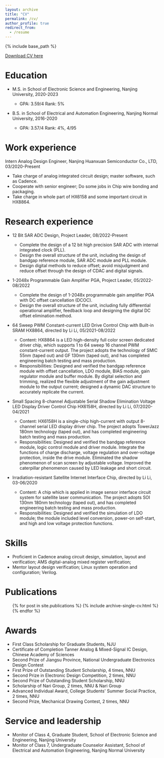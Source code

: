 ```yaml
---
layout: archive
title: "CV"
permalink: /cv/
author_profile: true
redirect_from:
  - /resume
---
```


{% include base_path %}

[Download CV here](http://rppgao.github.io/files/CV.pdf)

Education
======
* M.S. in School of Electronic Science and Engineering, Nanjing University, 2020-2023
	* GPA: 3.59/4    Rank: 5%
	
* B.S. in School of Electrical and Automation Engineering, Nanjing Normal University, 2016-2020
	* GPA: 3.57/4    Rank: 4%, 4/95
	
Work experience
======
Intern Analog Design Engineer, Nanjing Huanxuan Semiconductor Co., LTD, 03/2020-Present
* Take charge of analog integrated circuit design; master software, such as Cadence.
* Cooperate with senior engineer; Do some jobs in Chip wire bonding and packaging.
* Take charge in whole part of HX6158 and some important circuit in HX8864.

Research experience
======
* 12 Bit SAR ADC Design, Project Leader, 08/2022-Present 
	* Complete the design of a 12 bit high precision SAR ADC with internal integrated clock (PLL). 
	* Design the overall structure of the unit, including the design of bandgap reference module, SAR ADC module and PLL module.
	* Design digital methods to reduce offset; avoid misjudgment and reduce offset through the design of CDAC and digital signals.

* 1-2048x Programmable Gain Amplifier PGA, Project Leader, 05/2022-08/2022 
	* Complete the design of 1-2048x programmable gain amplifier PGA with DC offset cancellation (DCOC). 
	* Design the overall structure of the unit, including fully differential operational amplifier, feedback loop and designing the digital DC offset elimination method.

* 64 Sweep PWM Constant-current LED Drive Control Chip with Built-in SRAM HX8864, directed by Li Li, 05/2021-08/2022
	* Content: 
	HX8864 is a LED high-density full color screen dedicated driver chip, which supports 1 to 64 sweep 16 channel PWM constant-current output.
	The project adopts the technology of SMIC 55nm (taped out) and GF 130nm (taped out), and has completed engineering batch testing and mass production.
	* Responsibilities:
	Designed and verified the bandgap reference module with offset cancellation, LDO module, BIAS module, gain regulator module and buffer module.
	By digital selection and trimming, realized the flexible adjustment of the gain adjustment module to the output current; designed a dynamic DAC structure to accurately replicate the current.

* Small Spacing 8-channel Adjustable Serial Shadow Elimination Voltage LED Display Driver Control Chip HX6158H, directed by Li Li, 07/2020-04/2021
	* Content: 
	HX6158H is a single-chip high-current with output 8-channel serial LED display driver chip. 
	The project adopts TowerJazz 180nm technology (taped out), and has completed engineering batch testing and mass production.
	* Responsibilities:
	Designed and verified the bandgap reference module, logic control module and driver module.
	Integrate the functions of charge discharge, voltage regulation and over-voltage protection, inside the drive module.
	Eliminated the shadow phenomenon of scan screen by adjustable voltage.
	Improved the caterpillar phenomenon caused by LED leakage and short circuit.

* Irradiation-resistant Satellite Internet Interface Chip, directed by Li Li, 03-06/2020
	* Content: 
	A chip which is applied in image sensor interface circuit system for satellite laser communication.
	The project adopts SOI 130nm 180nm technology (taped out), and has completed engineering batch testing and mass production. 
	* Responsibilities:
	Designed and verified the simulation of LDO module; the module included level conversion, power-on self-start, and high and low voltage protection functions.

Skills
======
* Proficient in Cadence analog circuit design, simulation, layout and verification; AMS digital-analog mixed register verification; 
* Mentor layout design verification; Linux system operation and configuration; Verilog.

Publications
======
  <ul>{% for post in site.publications %}
    {% include archive-single-cv.html %}
  {% endfor %}</ul>
  
Awards
======
* First Class Scholarship for Graduate Students, NJU
* Certificate of Completion Tanner Analog & Mixed-Signal IC Design, Chinese Academy of Sciences
* Second Prize of Jiangsu Province, National Undergraduate Electronics Design Contest
* First Prize of Outstanding Student Scholarship, 4 times, NNU
* Second Prize in Electronic Design Competition, 2 times, NNU
* Second Prize of Outstanding Student Scholarship, NNU
* Scholarship of Nari Group, 2 times, NNU & Nari Group
* Advanced Individual Award, College Students' Summer Social Practice, 2 times, NNU
* Second Prize, Mechanical Drawing Contest, 2 times, NNU

  
Service and leadership
======
* Monitor of Class 4, Graduate Student, School of Electronic Science and Engineering, Nanjing University
* Monitor of Class 7, Undergraduate Counselor Assistant, School of Electrical and Automation Engineering, Nanjing Normal University